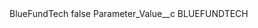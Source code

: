 <?xml version="1.0" encoding="UTF-8"?>
<CustomMetadata xmlns="http://soap.sforce.com/2006/04/metadata" xmlns:xsi="http://www.w3.org/2001/XMLSchema-instance" xmlns:xsd="http://www.w3.org/2001/XMLSchema">
    <label>BlueFundTech</label>
    <protected>false</protected>
    <values>
        <field>Parameter_Value__c</field>
        <value xsi:type="xsd:string">BLUEFUNDTECH</value>
    </values>
</CustomMetadata>

